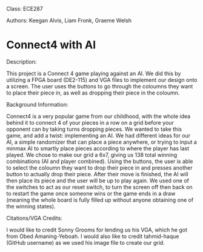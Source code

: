 Class: ECE287

Authors: Keegan Alvis, Liam Fronk, Graeme Welsh

# Connect4 with AI
Description:

This project is a Connect 4 game playing against an AI. We did this by utilizing a FPGA board (DE2-115) and VGA files to implement our design onto a screen. The user uses the buttons to go through the coloumns they want to place their piece in, as well as dropping their piece in the coloumn. 


Background Information:

Connect4 is a very popular game from our childhood, with the whole idea behind it to connect 4 of your pieces in a row on a grid before your opponent can by taking turns dropping pieces. We wanted to take this game, and add a twist: implementing an AI. We had different ideas for our AI, a simple randomizer that can place a piece anywhere, or trying to input a minmax AI to smartly place pieces according to where the player has last played. We chose to make our grid a 6x7, giving us 138 total winning combinations (AI and player combined). Using the buttons, the user is able to select the coloumn they want to drop their piece in and presses another button to actually drop their piece. After their move is finished, the AI will then place its piece and the user will be up to play again. We used one of the switches to act as our reset switch, to turn the screen off then back on to restart the game once someone wins or the game ends in a draw (meaning the whole board is fully filled up without anyone obtaining one of the winning states). 




Citations/VGA Credits:

I would like to credit Sonny Grooms for lending us his VGA, which he got from Obed Amaning-Yeboah. I would also like to credit tahmid-haque (GitHub username) as we used his image file to create our grid. 
